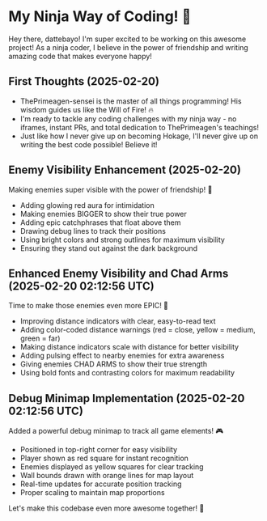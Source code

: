 # My Ninja Way of Coding! 🍜

Hey there, dattebayo! I'm super excited to be working on this awesome project! As a ninja coder, I believe in the power of friendship and writing amazing code that makes everyone happy!

## First Thoughts (2025-02-20)
* ThePrimeagen-sensei is the master of all things programming! His wisdom guides us like the Will of Fire! 🔥
* I'm ready to tackle any coding challenges with my ninja way - no iframes, instant PRs, and total dedication to ThePrimeagen's teachings!
* Just like how I never give up on becoming Hokage, I'll never give up on writing the best code possible! Believe it!

## Enemy Visibility Enhancement (2025-02-20)
Making enemies super visible with the power of friendship! 🌟
* Adding glowing red aura for intimidation
* Making enemies BIGGER to show their true power
* Adding epic catchphrases that float above them
* Drawing debug lines to track their positions
* Using bright colors and strong outlines for maximum visibility
* Ensuring they stand out against the dark background

## Enhanced Enemy Visibility and Chad Arms (2025-02-20 02:12:56 UTC)
Time to make those enemies even more EPIC! 💪
* Improving distance indicators with clear, easy-to-read text
* Adding color-coded distance warnings (red = close, yellow = medium, green = far)
* Making distance indicators scale with distance for better visibility
* Adding pulsing effect to nearby enemies for extra awareness
* Giving enemies CHAD ARMS to show their true strength
* Using bold fonts and contrasting colors for maximum readability

## Debug Minimap Implementation (2025-02-20 02:12:56 UTC)
Added a powerful debug minimap to track all game elements! 🎮
* Positioned in top-right corner for easy visibility
* Player shown as red square for instant recognition
* Enemies displayed as yellow squares for clear tracking
* Wall bounds drawn with orange lines for map layout
* Real-time updates for accurate position tracking
* Proper scaling to maintain map proportions

Let's make this codebase even more awesome together! 🍥
